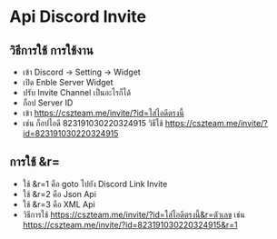 # Api Discord Invite
## วิธีการใช้ การใช้งาน
- เข้า Discord -> Setting -> Widget
- เปิด Enble Server Widget
- ปรับ Invite Channel เป็นอะไรก็ได้
- ก็อป Server ID
- เข้า https://cszteam.me/invite/?id=ใส่ไอดีตรงนี้
- เช่น ก็อปไอดี 823191030220324915 วิธีใช้ https://cszteam.me/invite/?id=823191030220324915
## การใช้ &r=
- ใช้ &r=1 คือ goto ไปยัง Discord Link Invite
- ใช้ &r=2 คือ Json Api
- ใช้ &r=3 คือ XML Api
- วิธีการใช้ https://cszteam.me/invite/?id=ใส่ไอดีตรงนี้&r=ตัวเลข เช่น https://cszteam.me/invite/?id=823191030220324915&r=1

